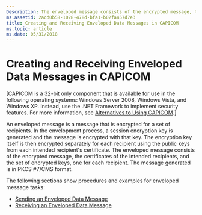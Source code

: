```yaml
---
Description: The enveloped message consists of the encrypted message, the certificates of the intended recipients, and the set of encrypted keys, one for each recipient. The message generated is in PKCS \#7/CMS format.
ms.assetid: 2acd0b58-1028-478d-bfa1-b02fa457d7e3
title: Creating and Receiving Enveloped Data Messages in CAPICOM
ms.topic: article
ms.date: 05/31/2018
---
```


# Creating and Receiving Enveloped Data Messages in CAPICOM

\[CAPICOM is a 32-bit only component that is available for use in the following operating systems: Windows Server 2008, Windows Vista, and Windows XP. Instead, use the .NET Framework to implement security features. For more information, see [Alternatives to Using CAPICOM](alternatives-to-using-capicom.md).\]

An enveloped message is a message that is encrypted for a set of recipients. In the envelopment process, a session encryption key is generated and the message is encrypted with that key. The encryption key itself is then encrypted separately for each recipient using the public keys from each intended recipient's certificate. The enveloped message consists of the encrypted message, the certificates of the intended recipients, and the set of encrypted keys, one for each recipient. The message generated is in PKCS \#7/CMS format.

The following sections show procedures and examples for enveloped message tasks:

-   [Sending an Enveloped Data Message](sending-an-enveloped-data-message.md)
-   [Receiving an Enveloped Data Message](receiving-an-enveloped-data-message.md)

 

 



